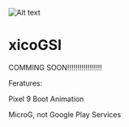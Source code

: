 ![Alt text](https://github.com/xicook/xicoGSI/xicoGSILogo.png)

# xicoGSI

COMMING SOON!!!!!!!!!!!!!!!!!

Feratures:

Pixel 9 Boot Animation

MicroG, not Google Play Services
